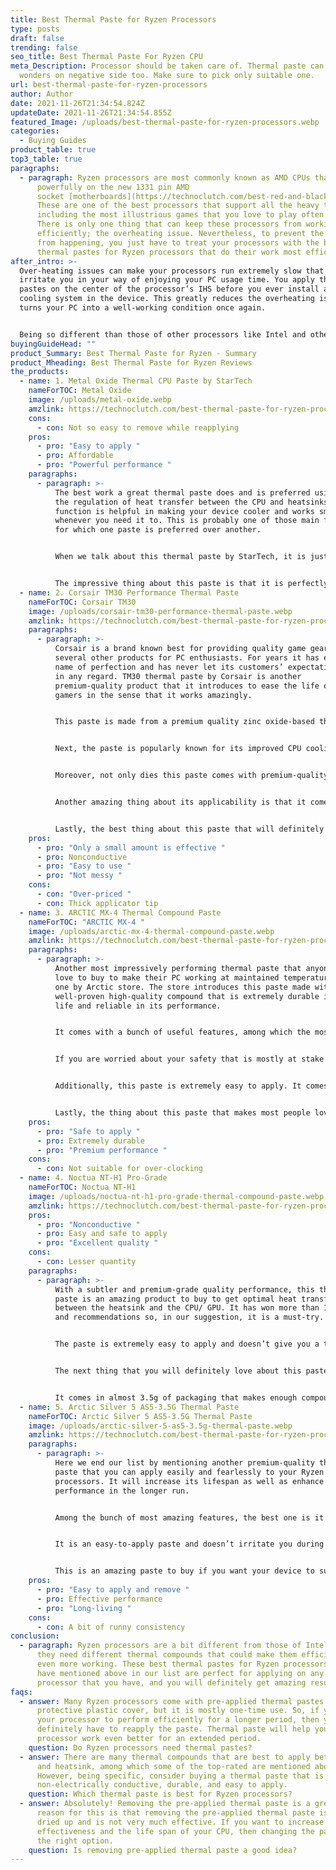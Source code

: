 ```yaml
---
title: Best Thermal Paste for Ryzen Processors
type: posts
draft: false
trending: false
seo_title: Best Thermal Paste For Ryzen CPU
meta_Description: Processor should be taken care of. Thermal paste can do
  wonders on negative side too. Make sure to pick only suitable one.
url: best-thermal-paste-for-ryzen-processors
author: Author
date: 2021-11-26T21:34:54.824Z
updateDate: 2021-11-26T21:34:54.855Z
featured_Image: /uploads/best-thermal-paste-for-ryzen-processors.webp
categories:
  - Buying Guides
product_table: true
top3_table: true
paragraphs:
  - paragraph: Ryzen processors are most commonly known as AMD CPUs that run
      powerfully on the new 1331 pin AMD
      socket [motherboards](https://technoclutch.com/best-red-and-black-motherboards/).
      These are one of the best processors that support all the heavy tasks,
      including the most illustrious games that you love to play often in a day.
      There is only one thing that can keep these processors from working
      efficiently; the overheating issue. Nevertheless, to prevent the issue
      from happening, you just have to treat your processors with the best
      thermal pastes for Ryzen processors that do their work most efficiently.
after_intro: >-
  Over-heating issues can make your processors run extremely slow that right
  irritate you in your way of enjoying your PC usage time. You apply these
  pastes on the center of the processor’s IHS before you ever install any
  cooling system in the device. This greatly reduces the overheating issues and
  turns your PC into a well-working condition once again. 


  Being so different than those of other processors like Intel and others, the paste which they need is also different. Considering this thing in mind, we have prepared a list of the best thermal compounds that suit perfectly well for all Ryzen [processors](https://technoclutch.com/best-motherboard-for-i7-4790k/), regardless of the model.
buyingGuideHead: ""
product_Summary: Best Thermal Paste for Ryzen - Summary
product_Mheading: Best Thermal Paste for Ryzen Reviews
the_products:
  - name: 1. Metal Oxide Thermal CPU Paste by StarTech
    nameForTOC: Metal Oxide
    image: /uploads/metal-oxide.webp
    amzlink: https://technoclutch.com/best-thermal-paste-for-ryzen-processors/#
    cons:
      - con: Not so easy to remove while reapplying
    pros:
      - pro: "Easy to apply "
      - pro: Affordable
      - pro: "Powerful performance "
    paragraphs:
      - paragraph: >-
          The best work a great thermal paste does and is preferred using for is
          the regulation of heat transfer between the CPU and heatsinks. This
          function is helpful in making your device cooler and works smoother
          whenever you need it to. This is probably one of those main features,
          for which one paste is preferred over another. 


          When we talk about this thermal paste by StarTech, it is just amazing to know that just like any other great thermal paste, this one also contains a metal oxide compound that ensures the optimal heat transfer between the heatsink and the CPU. 


          The impressive thing about this paste is that it is perfectly easy to apply; it comes in an easy-to-apply releasable syringe applicator that is filled with 15g of the compound. You just have to press the rear of the syringe, and you will witness it spreading over the area where you want it to.
  - name: 2. Corsair TM30 Performance Thermal Paste
    nameForTOC: Corsair TM30
    image: /uploads/corsair-tm30-performance-thermal-paste.webp
    amzlink: https://technoclutch.com/best-thermal-paste-for-ryzen-processors/#
    paragraphs:
      - paragraph: >-
          Corsair is a brand known best for providing quality game gears and
          several other products for PC enthusiasts. For years it has earned a
          name of perfection and has never let its customers’ expectations down
          in any regard. TM30 thermal paste by Corsair is another
          premium-quality product that it introduces to ease the life of all
          gamers in the sense that it works amazingly.    


          This paste is made from a premium quality zinc oxide-based thermal compound that is famous for providing you optimal thermal performance. This performance helps you feel satisfied even better with the purchase of this thermal paste. 


          Next, the paste is popularly known for its improved CPU cooling capability. This ability is provided to it through its ultra-low impedance, which ensures to lower the CPU temperature as compared to several other common thermal pastes. 


          Moreover, not only dies this paste comes with premium-quality features, but it also comes with an easy-to-apply quality that saves both your time and energy. For this purpose, it comes with an application stencil and a spreader that carry on their work smoothly and quickly. 


          Another amazing thing about its applicability is that it comes in extremely low viscosity, which allows it to fill all the microscopic channels and abrasions to ensure peak thermal transfer. Also, the paste is extremely safer for you to apply; it is perfectly nonconductive and has zero volatile compounds. Thus, this paste keeps you and your system from any injury or damage, respectively. 


          Lastly, the best thing about this paste that will definitely make you think of giving it a try is its long service life. The paste is durable mainly because of its highly stable compound that is made to last for years without ever being dry, changing inconsistency, or even cracking.
    pros:
      - pro: "Only a small amount is effective "
      - pro: Nonconductive
      - pro: "Easy to use "
      - pro: "Not messy "
    cons:
      - con: "Over-priced "
      - con: Thick applicator tip
  - name: 3. ARCTIC MX-4 Thermal Compound Paste
    nameForTOC: "ARCTIC MX-4 "
    image: /uploads/arctic-mx-4-thermal-compound-paste.webp
    amzlink: https://technoclutch.com/best-thermal-paste-for-ryzen-processors/#
    paragraphs:
      - paragraph: >-
          Another most impressively performing thermal paste that anyone would
          love to buy to make their PC working at maintained temperature is this
          one by Arctic store. The store introduces this paste made with a
          well-proven high-quality compound that is extremely durable in its
          life and reliable in its performance. 


          It comes with a bunch of useful features, among which the most amazing one is its temperature reduction ability. This ability helps it to get a top place among the most renowned and best-performing pastes. It is mainly because of this ability that the paste is known as ideal for GPU and CPU cooling and, most importantly, for its application between heatsinks and power semiconductor components.  


          If you are worried about your safety that is mostly at stake while dealing and applying the thermal paste on the interior, the composition of this paste sets you free. It is a metal-free paste which makes it nonconductive also. These features set you free from any risk factors of causing the short circuits that might damage your system entirely and also keeps you from adding more protection to the VGA and CPU cards.  


          Additionally, this paste is extremely easy to apply. It comes with an ideal consistency that enables it to become an easy-to-use paste. Even beginner users can apply the paste most effectively without ever facing any trouble in the middle. 


          Lastly, the thing about this paste that makes most people love it and prefer to buy it for application on their systems is its perfect durability. When compared to other silicon and thermal metal compounds, this metal-free paste Arctic comes considering great importance to time; once applied, it will last at least eight years before you ever feel to apply it again.
    pros:
      - pro: "Safe to apply "
      - pro: Extremely durable
      - pro: "Premium performance "
    cons:
      - con: Not suitable for over-clocking
  - name: 4. Noctua NT-H1 Pro-Grade
    nameForTOC: Noctua NT-H1
    image: /uploads/noctua-nt-h1-pro-grade-thermal-compound-paste.webp
    amzlink: https://technoclutch.com/best-thermal-paste-for-ryzen-processors/#
    pros:
      - pro: "Nonconductive "
      - pro: Easy and safe to apply
      - pro: "Excellent quality "
    cons:
      - con: Lesser quantity
    paragraphs:
      - paragraph: >-
          With a subtler and premium-grade quality performance, this thermal
          paste is an amazing product to buy to get optimal heat transfer
          between the heatsink and the CPU/ GPU. It has won more than 150 awards
          and recommendations so, in our suggestion, it is a must-try. 


          The paste is extremely easy to apply and doesn’t give you a tough time while you are dealing with the application process. There is simply no need to apply the paste before you install the heatsink. The removal process also doesn’t demand you alcohol cleansing as it is an easy-to-clean thing that you can remove simply with a tissue or a dry paper towel. 


          The next thing that you will definitely love about this paste is that it is purely safe to handle. It is non-electrically conductive and comes consisting of non-corroding thermal grease, which eliminates any risks of short-circuits to prevent your system from being damaged entirely. You can use it with all types of heatsinks, and there is no risk of injury at all.


          It comes in almost 3.5g of packaging that makes enough compound for around 3-20 applications, depending purely upon the size of your CPU.
  - name: 5. Arctic Silver 5 AS5-3.5G Thermal Paste
    nameForTOC: Arctic Silver 5 AS5-3.5G Thermal Paste
    image: /uploads/arctic-silver-5-as5-3.5g-thermal-paste.webp
    amzlink: https://technoclutch.com/best-thermal-paste-for-ryzen-processors/#
    paragraphs:
      - paragraph: >-
          Here we end our list by mentioning another premium-quality thermal
          paste that you can apply easily and fearlessly to your Ryzen
          processors. It will increase its lifespan as well as enhance the
          performance in the longer run. 


          Among the bunch of most amazing features, the best one is it's being 99.9% pure micronized silver compound that takes care of your system effectively. It is non-electrically conductive and hence keeps you and your device away from any injury or damage, respectively. 


          It is an easy-to-apply paste and doesn’t irritate you during the application process. Also, it is perfectly easy to remove, so you don’t have to worry much about you being the beginner user in this regard. 


          This is an amazing paste to buy if you want your device to support all your usage operations easily with greater speed and efficiency.
    pros:
      - pro: "Easy to apply and remove "
      - pro: Effective performance
      - pro: "Long-living "
    cons:
      - con: A bit of runny consistency
conclusion:
  - paragraph: Ryzen processors are a bit different from those of Intel, and hence
      they need different thermal compounds that could make them efficient and
      even more working. These best thermal pastes for Ryzen processors that we
      have mentioned above in our list are perfect for applying on any Ryzen
      processor that you have, and you will definitely get amazing results.
faqs:
  - answer: Many Ryzen processors come with pre-applied thermal pastes under a
      protective plastic cover, but it is mostly one-time use. So, if you want
      your processor to perform efficiently for a longer period, then you
      definitely have to reapply the paste. Thermal paste will help your
      processor work even better for an extended period.
    question: Do Ryzen processors need thermal pastes?
  - answer: There are many thermal compounds that are best to apply between the CPU
      and heatsink, among which some of the top-rated are mentioned above.
      However, being specific, consider buying a thermal paste that is
      non-electrically conductive, durable, and easy to apply.
    question: Which thermal paste is best for Ryzen processors?
  - answer: Absolutely! Removing the pre-applied thermal paste is a great idea. The
      reason for this is that removing the pre-applied thermal paste is already
      dried up and is not very much effective. If you want to increase the
      effectiveness and the life span of your CPU, then changing the paste is
      the right option.
    question: Is removing pre-applied thermal paste a good idea?
---
```

